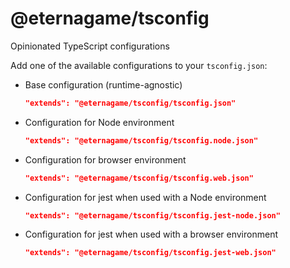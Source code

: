 # @eternagame/tsconfig

Opinionated TypeScript configurations

Add one of the available configurations to your `tsconfig.json`:

- Base configuration (runtime-agnostic)
  ```json
  "extends": "@eternagame/tsconfig/tsconfig.json"
  ```
- Configuration for Node environment
  ```json
  "extends": "@eternagame/tsconfig/tsconfig.node.json"
  ```
- Configuration for browser environment
  ```json
  "extends": "@eternagame/tsconfig/tsconfig.web.json"
  ```
- Configuration for jest when used with a Node environment
  ```json
  "extends": "@eternagame/tsconfig/tsconfig.jest-node.json"
  ```
- Configuration for jest when used with a browser environment
  ```json
  "extends": "@eternagame/tsconfig/tsconfig.jest-web.json"
  ```
